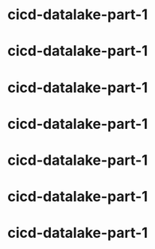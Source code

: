 # cicd-datalake-part-1
# cicd-datalake-part-1
# cicd-datalake-part-1
# cicd-datalake-part-1
# cicd-datalake-part-1
# cicd-datalake-part-1
# cicd-datalake-part-1
